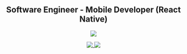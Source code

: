 <h2 align="center">Software Engineer - Mobile Developer (React Native)</h2>

<p align="center">
    <a href="https://stackoverflow.com/users/11938071">
        <img src="https://img.shields.io/badge/-Stack%20Overflow-%238a3ab9?style=social&logo=stackoverflow">
    </a>
</p>
<p align="center">
    <a href="https://github.com/cwnicoletti">
        <img align="top" src="https://github-readme-stats.vercel.app/api/top-langs/?username=cwnicoletti&hide=python,processing,objective-c&text_color=ffffff&theme=github_dark&border_color=30363d" />
    </a>
    <a href="https://github.com/pulls?q=is:pr+author:cwnicoletti" target="_blank">
        <img align="top" src="https://github-readme-stats.vercel.app/api?username=cwnicoletti&show_icons=true&theme=github_dark&border_color=30363d&count_private=true&custom_title=GitHub%20Stats%20(Click%20me!)&hide_rank=true&icon_color=8b949e&text_color=ffffff" />
    </a>
</p>
